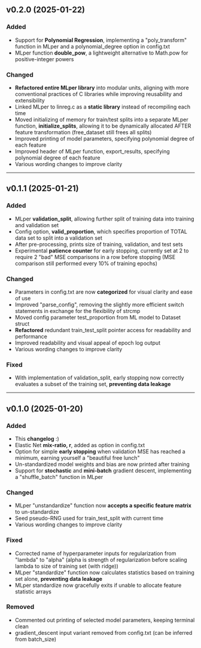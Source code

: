 ## v0.2.0 (2025-01-22)
### Added
- Support for **Polynomial Regression**, implementing a "poly_transform" function in MLper and a polynomial_degree option in config.txt
- MLper function **double_pow**, a lightweight alternative to Math.pow for positive-integer powers
### Changed
- **Refactored entire MLper library** into modular units, aligning with more conventional practices of C libraries while improving reusability and extensibility
- Linked MLper to linreg.c as a **static library** instead of recompiling each time
- Moved initializing of memory for train/test splits into a separate MLper function, **initialize_splits**, allowing it to be dynamically allocated AFTER feature transformation (free_dataset still frees all splits)
- Improved printing of model parameters, specifying polynomial degree of each feature
- Improved header of MLper function, export_results, specifying polynomial degree of each feature
- Various wording changes to improve clarity

---

## v0.1.1 (2025-01-21)
### Added
- MLper **validation_split**, allowing further split of training data into training and validation set
- Config option, **valid_proportion**, which specifies proportion of TOTAL data set to split into a validation set
- After pre-processing, prints size of training, validation, and test sets
- Experimental **patience counter** for early stopping, currently set at 2 to require 2 "bad" MSE comparisons in a row before stopping (MSE comparison still performed every 10% of training epochs)
### Changed
- Parameters in config.txt are now **categorized** for visual clarity and ease of use
- Improved "parse_config", removing the slightly more efficient switch statements in exchange for the flexibility of strcmp
- Moved config parameter test_proportion from ML model to Dataset struct
- **Refactored** redundant train_test_split pointer access for readability and performance
- Improved readability and visual appeal of epoch log output
- Various wording changes to improve clarity
### Fixed
- With implementation of validation_split, early stopping now correctly evaluates a subset of the training set, **preventing data leakage**

---

## v0.1.0 (2025-01-20)
### Added
- This **changelog** :)
- Elastic Net **mix-ratio, r**, added as option in config.txt
- Option for simple **early stopping** when validation MSE has reached a minimum, earning yourself a "beautiful free lunch"
- Un-standardized model weights and bias are now printed after training
- Support for **stochastic** and **mini-batch** gradient descent, implementing a "shuffle_batch" function in MLper

### Changed
- MLper "unstandardize" function now **accepts a specific feature matrix** to un-standardize
- Seed pseudo-RNG used for train_test_split with current time
- Various wording changes to improve clarity

### Fixed
- Corrected name of hyperparameter inputs for regularization from "lambda" to "alpha" (alpha is strength of regularization before scaling lambda to size of training set (with ridge))
- MLper "standardize" function now calculates statistics based on training set alone, **preventing data leakage**
- MLper standardize now gracefully exits if unable to allocate feature statistic arrays

### Removed
- Commented out printing of selected model parameters, keeping terminal clean
- gradient_descent input variant removed from config.txt (can be inferred from batch_size)
